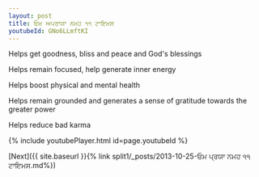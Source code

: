 ```yaml
---
layout: post
title: ਓਮ ਅਪਰਾਯਾ ਨਮਹ ੧੧ ਟਾਇਮਸ
youtubeId: GNo6LLmftKI
---
```

 
 
Helps get goodness, bliss and peace and God's blessings
 
Helps remain focused, help generate inner energy 
 
Helps boost physical and mental health 
 
Helps remain grounded and generates a sense of gratitude towards the greater power 
 
Helps reduce bad karma
 
 
 
 


{% include youtubePlayer.html id=page.youtubeId %}
 
[Next]({{ site.baseurl }}{% link  split1/_posts/2013-10-25-ਓਮ ਪ੍ਰਯਾ ਨਮਹ ੧੧ ਟਾਇਮਸ.md%})
 
